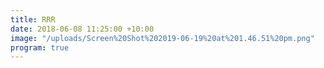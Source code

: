 ```yaml
---
title: RRR
date: 2018-06-08 11:25:00 +10:00
image: "/uploads/Screen%20Shot%202019-06-19%20at%201.46.51%20pm.png"
program: true
---
```


